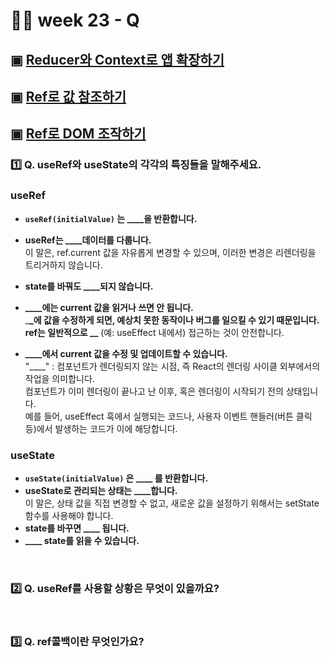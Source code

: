 # 👨‍🏫 week 23 - Q

## ▣ [Reducer와 Context로 앱 확장하기](https://ko.react.dev/learn/scaling-up-with-reducer-and-context)

## ▣ [Ref로 값 참조하기](https://ko.react.dev/learn/referencing-values-with-refs)

## ▣ [Ref로 DOM 조작하기](https://ko.react.dev/learn/manipulating-the-dom-with-refs)

### 1️⃣ Q. useRef와 useState의 각각의 특징들을 말해주세요.

### useRef

-   **`useRef(initialValue)` 는 \_\_\_\_을 반환합니다.**

-   **useRef는 \_\_\_\_데이터를 다룹니다.**  
    이 말은, ref.current 값을 자유롭게 변경할 수 있으며, 이러한 변경은 리렌더링을 트리거하지 않습니다.
-   **state를 바꿔도 \_\_\_\_되지 않습니다.**

-   **\_\_\_\_에는 current 값을 읽거나 쓰면 안 됩니다.**  
    \_**\_에 값을 수정하게 되면, 예상치 못한 동작이나 버그를 일으킬 수 있기 때문입니다.  
    ref는 일반적으로 \_\_** (예: useEffect 내에서) 접근하는 것이 안전합니다.

-   **\_\_\_\_에서 current 값을 수정 및 업데이트할 수 있습니다.**  
    "\_\_\_\_" : 컴포넌트가 렌더링되지 않는 시점, 즉 React의 렌더링 사이클 외부에서의 작업을 의미합니다.  
    컴포넌트가 이미 렌더링이 끝나고 난 이후, 혹은 렌더링이 시작되기 전의 상태입니다.  
    예를 들어, useEffect 훅에서 실행되는 코드나, 사용자 이벤트 핸들러(버튼 클릭 등)에서 발생하는 코드가 이에 해당합니다.

### useState

-   **`useState(initialValue)` 은 \_\_\_\_ 를 반환합니다.**
-   **useState로 관리되는 상태는 \_\_\_\_합니다.**  
    이 말은, 상태 값을 직접 변경할 수 없고, 새로운 값을 설정하기 위해서는 setState 함수를 사용해야 합니다.
-   **state를 바꾸면 \_\_\_\_ 됩니다.**
-   **\_\_\_\_ state를 읽을 수 있습니다.**

<br/>

### 2️⃣ Q. useRef를 사용할 상황은 무엇이 있을까요?

<br/>

### 3️⃣ Q. ref콜백이란 무엇인가요?
